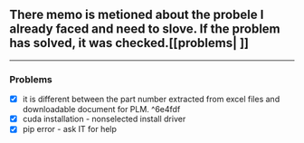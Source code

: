 ## There memo is metioned about the probele I already faced and need to slove. If the problem has solved, it was checked.[[problems| ]]

---
### Problems
- [x] it is different between the part number extracted from excel files and downloadable document for PLM. ^6e4fdf
- [x] cuda installation - nonselected install driver
- [x] pip error - ask IT for help